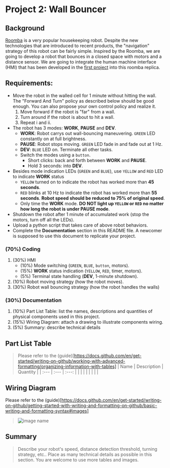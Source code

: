 # Project 2: Wall Bouncer

## Background
[Roomba](https://www.irobot.com/en_US/roomba.html) is a very popular housekeeping robot. Despite the new technologies that are introduced to recent products, the "navigation" strategy of this robot can be fairly simple. Inspired by the Roomba, we are going to develop a robot that bounces in a closed space with motors and a distance sensor. We are going to integrate the human machine interface (HMI) that has been developed in the [first project](https://classroom.github.com/a/Ov8Qve2i) into this roomba replica. 

## Requirements:
- Move the robot in the walled cell for 1 minute without hitting the wall. The "Forward And Turn" policy as described below should be good enough. You can also propose your own control policy and realize it. 
  1. Move forward if the robot is "far" from a wall.
  2. Turn around if the robot is about to hit a wall.
  3. Repeat i and ii.
- The robot has 3 modes: **WORK**, **PAUSE** and **DEV**.
  - **WORK**: Robot carrys out wall-bouncing maneuvering. `GREEN` LED constantly on at full brightness.
  - **PAUSE**: Robot stops moving. `GREEN` LED fade in and fade out at 1 Hz.
  - **DEV**: `BLUE` LED on. Terminate all other tasks.
  - Switch the modes using a `button`.
    - Short clicks: back and forth between **WORK** and **PAUSE**.
    - Hold 3 seconds: into **DEV**.
- Besides mode indication LEDs (`GREEN` and `BLUE`), use `YELLOW` and `RED` LED to indicate **WORK** status
  - `YELLOW` turned on to indicate the robot has worked more than **45 seconds**.
  - `RED` blinks at 10 Hz to indicate the robot has worked more than **55 seconds**. **Robot speed should be reduced to 75% of original speed**.
  - Only time the **WORK** mode. **DO NOT light up `YELLOW` or `RED` no matter how long the robot is under PAUSE mode**.
- Shutdown the robot after 1 minute of accumulated work (stop the motors, turn off all the LEDs).
- Upload a python script that takes care of above robot behaviors. 
- Complete the **Documentation** section in this README file. A newcomer is supposed to use this document to replicate your project.


### (70%) Coding
1. (30%) HMI
   - (10%) Mode switching (`GREEN`, `BLUE`, `button`, motors).
   - (15%) **WORK** status indication (`YELLOW`, `RED`, timer, motors).
   - (5%) Terminal state handling (**DEV**, 1-minute shutdown).
2. (10%) Robot moving strategy (how the robot moves). 
3. (30%) Robot wall bouncing strategy (how the robot handles the walls)

### (30%) Documentation
1. (10%) Part List Table: list the names, descriptions and quantities of physical components used in this project.
2. (15%) Wiring Diagram: attach a drawing to illustrate components wiring.
3. (5%) Summary: describe technical details

## Part List Table
> Please refer to the (guide)[https://docs.github.com/en/get-started/writing-on-github/working-with-advanced-formatting/organizing-information-with-tables] 
| Name | Description | Quantity |
| :--- | :---        |  :---:   |
|      |             |          |
|      |             |          |

## Wiring Diagram
Please refer to the (guide)[https://docs.github.com/en/get-started/writing-on-github/getting-started-with-writing-and-formatting-on-github/basic-writing-and-formatting-syntax#images]
> ![image name](link)

## Summary
> Describe your robot's speed, distance detection threshold, turning strategy, etc.. Place as many technical details as possible in this section. You are welcome to use more tables and images.
